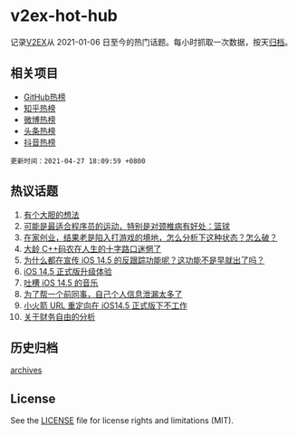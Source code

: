# v2ex-hot-hub

 记录[V2EX](https://www.v2ex.com/)从 2021-01-06 日至今的热门话题。每小时抓取一次数据，按天[归档](archives)。
 
 ## 相关项目

- [GitHub热榜](https://github.com/lonnyzhang423/github-hot-hub)
- [知乎热榜](https://github.com/lonnyzhang423/zhihu-hot-hub)
- [微博热榜](https://github.com/lonnyzhang423/weibo-hot-hub)
- [头条热榜](https://github.com/lonnyzhang423/toutiao-hot-hub)
- [抖音热榜](https://github.com/lonnyzhang423/douyin-hot-hub)


 `更新时间：2021-04-27 18:09:59 +0800`

## 热议话题

1. [有个大胆的想法](https://www.v2ex.com/t/773516)
1. [可能是最适合程序员的运动，特别是对颈椎病有好处：篮球](https://www.v2ex.com/t/773500)
1. [在家创业，结果老是陷入打游戏的境地，怎么分析下这种状态？怎么破？](https://www.v2ex.com/t/773579)
1. [大龄 C++码农在人生的十字路口迷惘了](https://www.v2ex.com/t/773439)
1. [为什么都在宣传 iOS 14.5 的反跟踪功能呢？这功能不是早就出了吗？](https://www.v2ex.com/t/773502)
1. [iOS 14.5 正式版升级体验](https://www.v2ex.com/t/773505)
1. [吐槽 iOS 14.5 的音乐](https://www.v2ex.com/t/773507)
1. [为了帮一个前同事，自己个人信息泄漏太多了](https://www.v2ex.com/t/773457)
1. [小火箭 URL 重定向在 iOS14.5 正式版下不工作](https://www.v2ex.com/t/773536)
1. [关于财务自由的分析](https://www.v2ex.com/t/773614)

## 历史归档

[archives](archives)

## License

See the [LICENSE](LICENSE) file for license rights and limitations (MIT).
